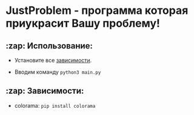 # JustProblem - программа которая приукрасит Вашу проблему!


<h2>:zap: Использование:</h2>

- Установите все [зависимости](https://github.com/BeanDx/JustProblem/edit/main/README.md#zap-%D0%B7%D0%B0%D0%B2%D0%B8%D1%81%D0%B8%D0%BC%D0%BE%D1%81%D1%82%D0%B8-).

- Вводим команду `python3 main.py`

<h2>:zap: Зависимости: </h2>

- colorama: `pip install colorama`

